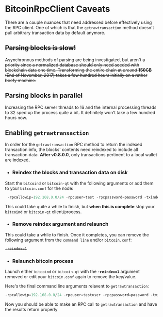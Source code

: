 ﻿# BitcoinRpcClient Caveats

There are a couple nuances that need addressed before effectively using the RPC client. One of which is that the `getrawtransaction` method doesn't pull arbitrary transaction data by default anymore. 

## ~~Parsing blocks is slow!~~
~~Asynchronous methods of parsing are being investigated, but aren't a priority since a normalized database should only need seeded with blockchain data one time. Transforming the entire chain at *around* **150GB** (End of November, 2017) takes a few hundred hours initially on a rather beefy machine.~~ 

## Parsing blocks in parallel
Increasing the RPC server threads to 16 and the internal processing threads to 32 sped up the process quite a bit. It definitely won't take a few hundred hours now. 

## Enabling `getrawtransaction`
In order for the `getrawtransaction` RPC method to return the indexed transaction info, the blocks' contents need reindexed to include all transaction data. **After v0.8.0.0**, only transactions pertinent to a local wallet are indexed.

* ### Reindex the blocks and transaction data on disk

Start the `bitcoind` or `bitcoin-qt` with the following arguments or add them to your `bitcoin.conf` for the node:

```powershell
 -rpcallowip=192.168.0.0/24 -rpcuser=test -rpcpassword=password -txindex=1 -reindex=1 -server
```

This could take quite a while to finish, but
**when this is complete** stop your `bitcoind` or `bitcoin-qt` client/process.

* ### Remove reindex argument and relaunch
This could take a while to finish. Once it completes, you can remove the following argument from the `command line` and/or `bitcoin.conf`:

~~`-reindex=1`~~

* ### Relaunch bitcoin process

Launch either `bitcoind` or `bitcoin-qt` with the **`-reindex=1`** argument removed or edit your `bitcoin.conf` again to remove the key/value.

Here's the final command line arguments relavent to `getrawtransaction`:

```powershell
-rpcallowip=192.168.0.0/24 -rpcuser=testuser -rpcpassword=password -txindex=1 -server
```

Now you should be able to make an RPC call to `getrawtransaction` and have the results return properly